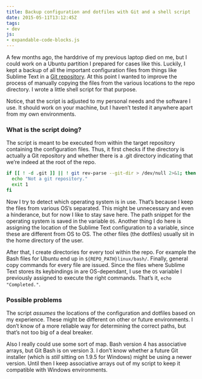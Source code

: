 ```yaml
---
title: Backup configuration and dotfiles with Git and a shell script
date: 2015-05-11T13:12:45Z
tags:
- dev
js:
- expandable-code-blocks.js
---
```

A few months ago, the harddrive of my previous laptop died on me, but I could work on a Ubuntu partition I prepared for cases like this. Luckily, I kept a backup of all the important configuration files from things like Sublime Text in a [Git repository](https://github.com/kleinfreund/dotfiles). At this point I wanted to improve the process of manually copying the files from the various locations to the repo directory. I wrote a little shell script for that purpose.

Notice, that the script is adjusted to my personal needs and the software I use. It should work on your machine, but I haven’t tested it anywhere apart from my own environments.

### What is the script doing?

The script is meant to be executed from within the target repository containing the configuration files. Thus, it first checks if the directory is actually a Git repository and whether there is a .git directory indicating that we’re indeed at the root of the repo.

```bash
if [[ ! -d .git ]] || ! git rev-parse --git-dir > /dev/null 2>&1; then
  echo "Not a git repository."
  exit 1
fi
```

Now I try to detect which operating system is in use. That’s because I keep the files from various OS’s separated. This might be unnecessary and even a hinderance, but for now I like to stay save here. The path snippet for the operating system is saved in the variable `OS`. Another thing I do here is assigning the location of the Sublime Text configuration to a variable, since these are different from OS to OS. The other files (the dotfiles) usually sit in the home directory of the user.

After that, I create directories for every tool within the repo. For example the Bash files for Ubuntu end up in `${REPO_PATH}linux/bash/`. Finally, general copy commands for every file are issued. Since the files where Sublime Text stores its keybindings in are OS-dependant, I use the `OS` variable I previously assigned to execute the right commands. That’s it, `echo "Completed."`.

### Possible problems

The script _assumes_ the locations of the configuration and dotfiles based on my experience. These might be different on other or future environments. I don’t know of a more reliable way for determining the correct paths, but that’s not too big of a deal breaker.

Also I really could use some sort of map. Bash version 4 has associative arrays, but Git Bash is on version 3. I don’t know whether a future Git installer (which is _still_ sitting on 1.9.5 for Windows) might be using a newer version. Until then I keep associative arrays out of my script to keep it compatible with Windows environments.
